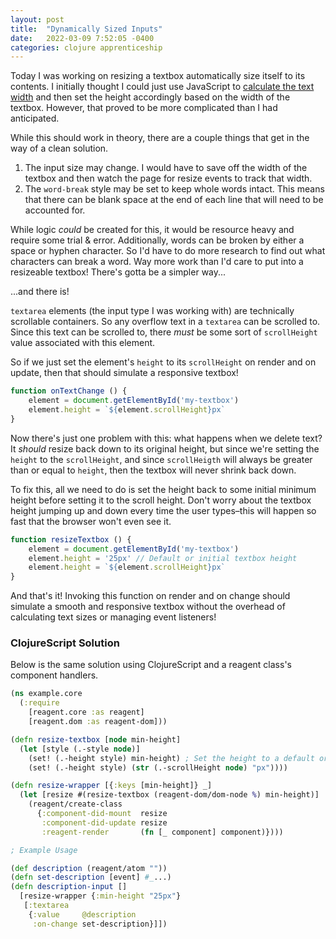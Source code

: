 ```yaml
---
layout: post
title:  "Dynamically Sized Inputs"
date:   2022-03-09 7:52:05 -0400
categories: clojure apprenticeship
---
```


Today I was working on resizing a textbox automatically size itself to its contents.
I initially thought I could just use JavaScript to 
[calculate the text width][calculate-width] and then set the height accordingly based
on the width of the textbox. However, that proved to be more complicated than 
I had anticipated. 

While this should work in theory, there are a couple things that get in the way of
a clean solution. 
1. The input size may change. I would have to save off the width of the textbox 
and then watch the page for resize events to track that width. 
2. The `word-break` style may be set to keep whole words intact. This means that there 
can be blank space at the end of each line that will need to be accounted for.

While logic _could_ be created for this, it would be resource heavy and require some
trial & error. Additionally, words can be broken by either a space or hyphen character.
So I'd have to do more research to find out what characters can break a word. Way
more work than I'd care to put into a resizeable textbox! There's gotta be a simpler 
way...

...and there is! 

`textarea` elements (the input type I was working with) are technically scrollable
containers. So any overflow text in a `textarea` can be scrolled to. Since this
text can be scrolled to, there *must* be some sort of `scrollHeight` value associated
with this element.

So if we just set the element's `height` to its `scrollHeight` on render and on update,
then that should simulate a responsive textbox!

````javascript
function onTextChange () {
    element = document.getElementById('my-textbox')
    element.height = `${element.scrollHeight}px`
}
````

Now there's just one problem with this: what happens when we delete text? It _should_
resize back down to its original height, but since we're setting the `height` to
the `scrollHeight`, and since `scrollHeigth` will always be greater than or equal to 
`height`, then the textbox will never shrink back down.

To fix this, all we need to do is set the height back to some initial minimum height
before setting it to the scroll height. Don't worry about the textbox height jumping
up and down every time the user types–this will happen so fast that the browser 
won't even see it.

````javascript
function resizeTextbox () {
    element = document.getElementById('my-textbox')
    element.height = '25px' // Default or initial textbox height
    element.height = `${element.scrollHeight}px`
}
````

And that's it! Invoking this function on render and on change should simulate a 
smooth and responsive textbox without the overhead of calculating text sizes or
managing event listeners!

### ClojureScript Solution

Below is the same solution using ClojureScript and a reagent class's component handlers.

````clojure
(ns example.core
  (:require
    [reagent.core :as reagent]
    [reagent.dom :as reagent-dom]))

(defn resize-textbox [node min-height]
  (let [style (.-style node)]
    (set! (.-height style) min-height) ; Set the height to a default or initial value
    (set! (.-height style) (str (.-scrollHeight node) "px"))))

(defn resize-wrapper [{:keys [min-height]} _]
  (let [resize #(resize-textbox (reagent-dom/dom-node %) min-height)] 
    (reagent/create-class
      {:component-did-mount  resize
       :component-did-update resize
       :reagent-render       (fn [_ component] component)})))

; Example Usage

(def description (reagent/atom ""))
(defn set-description [event] #_...)
(defn description-input []
  [resize-wrapper {:min-height "25px"}
   [:textarea
    {:value     @description
     :on-change set-description}]])
````

[calculate-width]: https://thewebdev.info/2021/02/22/how-to-calculate-text-width-with-javascript/